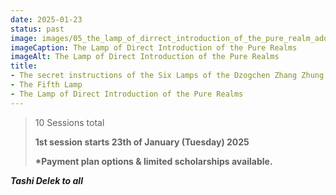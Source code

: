 ```yaml
---
date: 2025-01-23
status: past
image: images/05_the_lamp_of_dirrect_introduction_of_the_pure_realm_add.jpg
imageCaption: The Lamp of Direct Introduction of the Pure Realms
imageAlt: The Lamp of Direct Introduction of the Pure Realms
title:
- The secret instructions of the Six Lamps of the Dzogchen Zhang Zhung Nyengyü
- The Fifth Lamp
- The Lamp of Direct Introduction of the Pure Realms
---
```


> 10 Sessions total
>
> **1st session starts 23th of January (Tuesday) 2025**
>
>
> 
>
> 
>
> **\*Payment plan options & limited scholarships available.**
>




**_Tashi Delek to all_**
